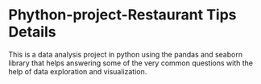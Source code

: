# Phython-project-Restaurant Tips Details

This is a data analysis project in python using the pandas and seaborn library that helps answering some of the very common questions with the help of data exploration 
and visualization.
